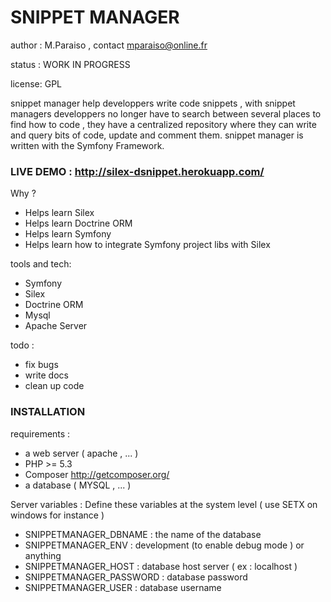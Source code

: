 SNIPPET MANAGER
===============

author : M.Paraiso , contact mparaiso@online.fr

status : WORK IN PROGRESS

license: GPL

snippet manager help developpers write code snippets , 
with snippet managers developpers no longer have to search between several places to find how to code , 
they have a centralized repository where they can write and query bits of code, update and comment them.
snippet manager is written with the Symfony Framework.

### LIVE DEMO : http://silex-dsnippet.herokuapp.com/

Why ?

+ Helps learn Silex
+ Helps learn Doctrine ORM
+ Helps learn Symfony
+ Helps learn how to integrate Symfony project libs with Silex

tools and tech:

+ Symfony
+ Silex
+ Doctrine ORM
+ Mysql
+ Apache Server

todo :

+ fix bugs
+ write docs
+ clean up code

### INSTALLATION

requirements :

+ a web server ( apache , ... )
+ PHP >= 5.3
+ Composer http://getcomposer.org/
+ a database ( MYSQL , ... )

Server variables :
Define these variables at the system level ( use SETX on windows for instance )

+ SNIPPETMANAGER_DBNAME : the name of the database
+ SNIPPETMANAGER_ENV : development (to enable debug mode ) or anything
+ SNIPPETMANAGER_HOST : database host server ( ex : localhost )
+ SNIPPETMANAGER_PASSWORD : database password
+ SNIPPETMANAGER_USER : database username